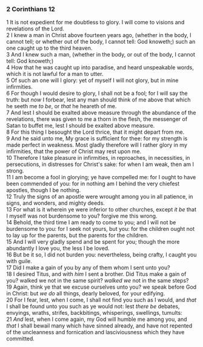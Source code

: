 ### 2 Corinthians 12

1 It is not expedient for me doubtless to glory. I will come to visions and revelations of the Lord.  
2 I knew a man in Christ above fourteen years ago, (whether in the body, I cannot tell; or whether out of the body, I cannot tell: God knoweth;) such an one caught up to the third heaven.  
3 And I knew such a man, (whether in the body, or out of the body, I cannot tell: God knoweth;)  
4 How that he was caught up into paradise, and heard unspeakable words, which it is not lawful for a man to utter.  
5 Of such an one will I glory: yet of myself I will not glory, but in mine infirmities.  
6 For though I would desire to glory, I shall not be a fool; for I will say the truth: but *now* I forbear, lest any man should think of me above that which he seeth me *to be*, or *that* he heareth of me.  
7 And lest I should be exalted above measure through the abundance of the revelations, there was given to me a thorn in the flesh, the messenger of Satan to buffet me, lest I should be exalted above measure.  
8 For this thing I besought the Lord thrice, that it might depart from me.  
9 And he said unto me, My grace is sufficient for thee: for my strength is made perfect in weakness. Most gladly therefore will I rather glory in my infirmities, that the power of Christ may rest upon me.  
10 Therefore I take pleasure in infirmities, in reproaches, in necessities, in persecutions, in distresses for Christ's sake: for when I am weak, then am I strong.  
11 I am become a fool in glorying; ye have compelled me: for I ought to have been commended of you: for in nothing am I behind the very chiefest apostles, though I be nothing.  
12 Truly the signs of an apostle were wrought among you in all patience, in signs, and wonders, and mighty deeds.  
13 For what is it wherein ye were inferior to other churches, except *it be* that I myself was not burdensome to you? forgive me this wrong.  
14 Behold, the third time I am ready to come to you; and I will not be burdensome to you: for I seek not yours, but you: for the children ought not to lay up for the parents, but the parents for the children.  
15 And I will very gladly spend and be spent for you; though the more abundantly I love you, the less I be loved.  
16 But be it so, I did not burden you: nevertheless, being crafty, I caught you with guile.  
17 Did I make a gain of you by any of them whom I sent unto you?  
18 I desired Titus, and with *him* I sent a brother. Did Titus make a gain of you? walked we not in the same spirit? *walked we* not in the same steps?  
19 Again, think ye that we excuse ourselves unto you? we speak before God in Christ: but *we do* all things, dearly beloved, for your edifying.  
20 For I fear, lest, when I come, I shall not find you such as I would, and *that* I shall be found unto you such as ye would not: lest *there be* debates, envyings, wraths, strifes, backbitings, whisperings, swellings, tumults:  
21 *And* lest, when I come again, my God will humble me among you, and *that* I shall bewail many which have sinned already, and have not repented of the uncleanness and fornication and lasciviousness which they have committed.  
